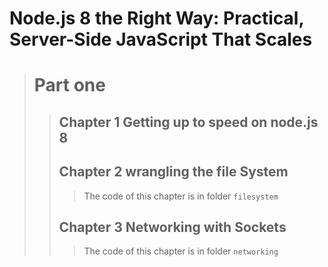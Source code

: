 # Node.js 8 the Right Way: Practical, Server-Side JavaScript That Scales

># Part one
>>## Chapter 1 Getting up to speed on node.js 8
>>## Chapter 2 wrangling the file System
>>> The code of this chapter is in folder `filesystem`
>>## Chapter 3 Networking with Sockets
>>> The code of this chapter is in folder `networking`
